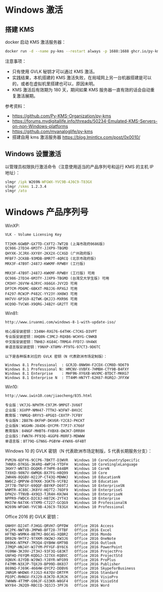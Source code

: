 # Windows 激活

## 搭建 KMS

docker 启动 KMS 激活服务器：
```sh
docker run -d --name py-kms --restart always -p 1688:1688 ghcr.io/py-kms-organization/py-kms
```

注意事项：
- 只有使用 GVLK 秘钥才可以通过 KMS 激活。
- 实践结果，本机搭建的 KMS 激活失败，在局域网上另一台机器搭建是可以的，或者在虚拟机里搭建也可以，原因未明。
- KMS 激活后有效期为 180 天，期间如果 KMS 服务器一直有效的话会自动重复激活展期。

参考资料：
- https://github.com/Py-KMS-Organization/py-kms
- https://forums.mydigitallife.info/threads/50234-Emulated-KMS-Servers-on-non-Windows-platforms
- https://github.com/myanaloglife/py-kms
- 搭建自用 kms 激活服务器 https://blog.lmintlcx.com/post/0x0010/

## Windows 设置激活

以管理员权限执行激活命令（注意使用适当的产品序列号和运行 KMS 的主机 IP 地址）：
```cmd
slmgr /ipk W269N-WFGWX-YVC9B-4J6C9-T83GX
slmgr /skms 1.2.3.4
slmgr /ato
```

# Windows 产品序列号

WinXP:

    VLK - Volume Licensing Key

    T72KM-6GWBP-GX7TD-CXFT2-7WT2B (上海市政府0686版)
    QC986-27D34-6M3TY-JJXP9-TBGMD
    QHYXK-JCJRX-XXY8Y-2KX2X-CCXGD (广州政府版)
    MFBF7-2CK8B-93MDB-8MR7T-4QRCQ (北京市政府版)
    MRX3F-47B9T-2487J-KWKMF-RPWBY (工行版)

    MRX3F-47B9T-2487J-KWKMF-RPWBY (工行版) 可用
    QC986-27D34-6M3TY-JJXP9-TBGMD (台湾交大学生版) 可用
    CM3HY-26VYW-6JRYC-X66GX-JVY2D 可用
    DP7CM-PD6MC-6BKXT-M8JJ6-RPXGJ 可用
    F4297-RCWJP-P482C-YY23Y-XH8W3 可用
    HH7VV-6P3G9-82TWK-QKJJ3-MXR96 可用
    HCQ9D-TVCWX-X9QRG-J4B2Y-GR2TT 可用

Win81:

    http://www.iruanmi.com/windows-8-1-with-update-iso/

    核心版安装密钥：334NH-RXG76-64THK-C7CKG-D3VPT
    专业版安装密钥：XHQ8N-C3MCJ-RQXB6-WCHYG-C9WKB
    中文版安装密钥：TNH8J-KG84C-TRMG4-FFD7J-VH4WX
    单语言版安装密钥：Y9NXP-XT8MV-PT9TG-97CT3-9D6TC

    以下是各种版本对应的 GVLK 密钥（N 代表欧洲市场定制版）：

    Windows 8.1 Professional  : GCRJD-8NW9H-F2CDX-CCM8D-9D6T9
    Windows 8.1 Professional N: HMCNV-VVBFX-7HMBH-CTY9B-B4FXY
    Windows 8.1 Enterprise    : MHF9N-XY6XB-WVXMC-BTDCT-MKKG7
    Windows 8.1 Enterprise N  : TT4HM-HN7YT-62K67-RGRQJ-JFFXW

Win10:

    http://www.iwin10.com/jiaocheng/835.html

    专业版：VK7JG-NPHTM-C97JM-9MPGT-3V66T
    企业版：XGVPP-NMH47-7TTHJ-W3FW7-8HV2C
    教育版：YNMGQ-8RYV3-4PGQ3-C8XTP-7CFBY
    专业版N：2B87N-8KFHP-DKV6R-Y2C8J-PKCKT
    企业版N：WGGHN-J84D6-QYCPR-T7PJ7-X766F
    教育版N：84NGF-MHBT6-FXBX8-QWJK7-DRR8H
    企业版S：FWN7H-PF93Q-4GGP8-M8RF3-MDWWW
    单语言版：BT79Q-G7N6G-PGBYW-4YWX6-6F4BT

Windows 10 的 GVLK 密钥（N 代表欧洲市场定制版，S 代表长期服务分支）：

    PVMJN-6DFY6-9CCP6-7BKTT-D3WVR   Windows 10 CoreCountrySpecific
    7HNRX-D7KGG-3K4RQ-4WPJ4-YTDFH   Windows 10 CoreSingleLanguage
    3KHY7-WNT83-DGQKR-F7HPR-844BM   Windows 10 CoreN
    TX9XD-98N7V-6WMQ6-BX7FG-H8Q99   Windows 10 Core
    2WH4N-8QGBV-H22JP-CT43Q-MDWWJ   Windows 10 EducationN
    NW6C2-QMPVW-D7KKK-3GKT6-VCFB2   Windows 10 Education
    2F77B-TNFGY-69QQF-B8YKP-D69TJ   Windows 10 EnterpriseSN
    WNMTR-4C88C-JK8YV-HQ7T2-76DF9   Windows 10 EnterpriseS
    DPH2V-TTNVB-4X9Q3-TJR4H-KHJW4   Windows 10 EnterpriseN
    NPPR9-FWDCX-D2C8J-H872K-2YT43   Windows 10 Enterprise
    MH37W-N47XK-V7XM9-C7227-GCQG9   Windows 10 ProfessionalN
    W269N-WFGWX-YVC9B-4J6C9-T83GX   Windows 10 Professional

Office 2016 的 GVLK 密钥：

    GNH9Y-D2J4T-FJHGG-QRVH7-QPFDW   Office 2016 Access
    9C2PK-NWTVB-JMPW8-BFT28-7FTBF   Office 2016 Excel
    HFTND-W9MK4-8B7MJ-B6C4G-XQBR2   Office 2016 Mondo
    DR92N-9HTF2-97XKM-XW2WJ-XW3J6   Office 2016 OneNote
    R69KK-NTPKF-7M3Q4-QYBHW-6MT9B   Office 2016 Outlook
    J7MQP-HNJ4Y-WJ7YM-PFYGF-BY6C6   Office 2016 PowerPoint
    YG9NW-3K39V-2T3HJ-93F3Q-G83KT   Office 2016 ProjectPro
    GNFHQ-F6YQM-KQDGJ-327XX-KQBVC   Office 2016 ProjectStd
    XQNVK-8JYDB-WJ9W3-YJ8YR-WFG99   Office 2016 ProPlus
    F47MM-N3XJP-TQXJ9-BP99D-8K837   Office 2016 Publisher
    869NQ-FJ69K-466HW-QYCP2-DDBV6   Office 2016 SkypeforBusiness
    JNRGM-WHDWX-FJJG3-K47QV-DRTFM   Office 2016 Standard
    PD3PC-RHNGV-FXJ29-8JK7D-RJRJK   Office 2016 VisioPro
    7WHWN-4T7MP-G96JF-G33KR-W8GF4   Office 2016 VisioStd
    WXY84-JN2Q9-RBCCQ-3Q3J3-3PFJ6   Office 2016 Word
